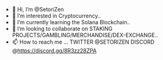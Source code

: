 - 👋 Hi, I’m @SetoriZen
- 👀 I’m interested in Cryptocurrency..
- 🌱 I’m currently learning the Solana Blockchain..
- 💞️ I’m looking to collaborate on STAKING PROJECTS/GAMBLING/MERCHANDISE/DEX-EXCHANGE..
- 📫 How to reach me ... TWITTER @SETORIZEN DISCORD @https://discord.gg/8R3zz28ZPA

<!---
SetoriZen/SetoriZen is a ✨ special ✨ repository because its `README.md` (this file) appears on your GitHub profile.
You can click the Preview link to take a look at your changes.
--->
